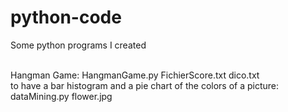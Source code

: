 # python-code
Some python programs I created

<br/>Hangman Game: HangmanGame.py FichierScore.txt dico.txt
<br/>to have a bar histogram and a pie chart of the colors of a picture: dataMining.py flower.jpg
